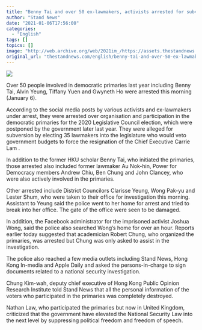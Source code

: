 ```yaml
---
title: "Benny Tai and over 50 ex-lawmakers, activists arrested for subversion over 2020 legislative primaries"
author: "Stand News"
date: "2021-01-06T17:56:00"
categories:
  - "English"
tags: []
topics: []
image: "http://web.archive.org/web/2021im_/https://assets.thestandnews.com/media/photos/20200110-11_zmz4V_sHEGpuO.png"
original_url: "thestandnews.com/english/benny-tai-and-over-50-ex-lawmakers-activists-arrested-for-subversion-over-2020-legislative-primaries"
---
```

![](http://web.archive.org/web/2021im_/https://assets.thestandnews.com/media/photos/20200110-11_zmz4V_sHEGpuO.png)

Over 50 people involved in democratic primaries last year including Benny Tai, Alvin Yeung, Tiffany Yuen and Gwyneth Ho were arrested this morning (January 6).

According to the social media posts by various activists and ex-lawmakers under arrest, they were arrested over organisation and participation in the democratic primaries for the 2020 Legislative Council election, which were postponed by the government later last year. They were alleged for subversion by electing 35 lawmakers into the legislature who would veto government budgets to force the resignation of the Chief Executive Carrie Lam .

In addition to the former HKU scholar Benny Tai, who initiated the primaries, those arrested also included former lawmaker Au Nok-hin, Power for Democracy members Andrew Chiu, Ben Chung and John Clancey, who were also actively involved in the primaries.

Other arrested include District Councilors Clarisse Yeung, Wong Pak-yu and Lester Shum, who were taken to their office for investigation this morning. Assistant to Yeung said the police went to her home for arrest and tried to break into her office. The gate of the office were seen to be damaged.

In addition, the Facebook administrator for the imprisoned activist Joshua Wong, said the police also searched Wong’s home for over an hour. Reports earlier today suggested that academician Robert Chung, who organized the primaries, was arrested but Chung was only asked to assist in the investigation.

The police also reached a few media outlets including Stand News, Hong Kong In-media and Apple Daily and asked the persons-in-charge to sign documents related to a national security investigation. 

Chung Kim-wah, deputy chief executive of Hong Kong Public Opinion Research Institute told Stand News that all the personal information of the voters who participated in the primaries was completely destroyed.

Nathan Law, who participated the primaries but now in United Kingdom, criticized that the government have elevated the National Security Law into the next level by suppressing political freedom and freedom of speech.